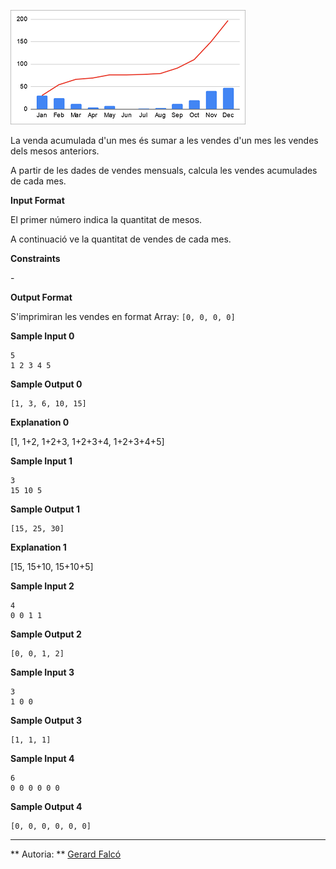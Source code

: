 ![image](1612518208-85a36e5f0d-1611072820-bb34bae5ac-accventas.png)

La venda acumulada d'un mes és sumar a les vendes d'un mes les vendes
dels mesos anteriors.

A partir de les dades de vendes mensuals, calcula les vendes acumulades
de cada mes.

**Input Format**

El primer número  indica la quantitat de mesos.

A continuació ve la quantitat de vendes de cada mes.

**Constraints**

\-

**Output Format**

S'imprimiran les vendes en format Array: `[0, 0, 0, 0]`

**Sample Input 0**

    5
    1 2 3 4 5

**Sample Output 0**

    [1, 3, 6, 10, 15]

**Explanation 0**

\[1, 1+2, 1+2+3, 1+2+3+4, 1+2+3+4+5\]

**Sample Input 1**

    3
    15 10 5

**Sample Output 1**

    [15, 25, 30]

**Explanation 1**

\[15, 15+10, 15+10+5\]

**Sample Input 2**

    4
    0 0 1 1

**Sample Output 2**

    [0, 0, 1, 2]

**Sample Input 3**

    3
    1 0 0

**Sample Output 3**

    [1, 1, 1]

**Sample Input 4**

    6
    0 0 0 0 0 0

**Sample Output 4**

    [0, 0, 0, 0, 0, 0]

----------

** Autoria: **
[Gerard Falcó](https://github.com/gerardfp)
